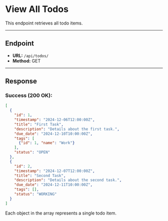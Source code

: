 # View All Todos

This endpoint retrieves all todo items.

---

## **Endpoint**
- **URL:** `/api/todos/`
- **Method:** GET

---

## **Response**

### Success (200 OK):
```json
[
  {
    "id": 1,
    "timestamp": "2024-12-06T12:00:00Z",
    "title": "First Task",
    "description": "Details about the first task.",
    "due_date": "2024-12-10T10:00:00Z",
    "tags": [
      {"id": 1, "name": "Work"}
    ],
    "status": "OPEN"
  },
  {
    "id": 2,
    "timestamp": "2024-12-07T12:00:00Z",
    "title": "Second Task",
    "description": "Details about the second task.",
    "due_date": "2024-12-11T10:00:00Z",
    "tags": [],
    "status": "WORKING"
  }
]
```
Each object in the array represents a single todo item.